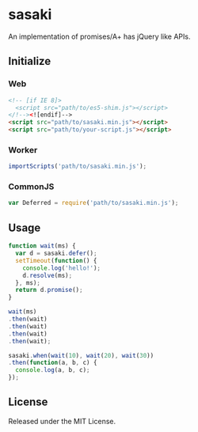 # sasaki

An implementation of promises/A+ has jQuery like APIs.

## Initialize

### Web

```html
<!-- [if IE 8]>
  <script src="path/to/es5-shim.js"></script>
</!--><![endif]-->
<script src="path/to/sasaki.min.js"></script>
<script src="path/to/your-script.js"></script>
```

### Worker

```javascript
importScripts('path/to/sasaki.min.js');
```

### CommonJS

```javascript
var Deferred = require('path/to/sasaki.min.js');
```

## Usage

```javascript
function wait(ms) {
  var d = sasaki.defer();
  setTimeout(function() {
    console.log('hello!');
    d.resolve(ms);
  }, ms);
  return d.promise();
}

wait(ms)
.then(wait)
.then(wait)
.then(wait)
.then(wait);

sasaki.when(wait(10), wait(20), wait(30))
.then(function(a, b, c) {
  console.log(a, b, c);
});
```

## License

Released under the MIT License.